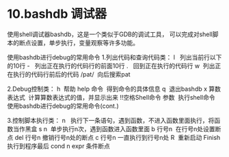 # 10.bashdb 调试器

使用shell调试器bashdb，这是一个类似于GDB的调试工具，
可以完成对shell脚本的断点设置，单步执行，变量观察等许多功能。

使用bashdb进行debug的常用命令
1.列出代码和查询代码类：
l   列出当前行以下的10行
-   列出正在执行的代码行的前面10行
.   回到正在执行的代码行
w  列出正在执行的代码行前后的代码
/pat/  向后搜索pat

2.Debug控制类：
h  帮助
help 命令  得到命令的具体信息
q  退出bashdb
x 算数表达式  计算算数表达式的值，并显示出来
!!空格Shell命令 参数  执行shell命令
使用bashdb进行debug的常用命令(cont.)

3.控制脚本执行类：
n   执行下一条语句，遇到函数，不进入函数里面执行，将函数当作黑盒
s n  单步执行n次，遇到函数进入函数里面
b 行号n  在行号n处设置断点
del 行号n 撤销行号n处的断点
c 行号n 一直执行到行号n处
R  重新启动
Finish 执行到程序最后
cond n expr 条件断点

